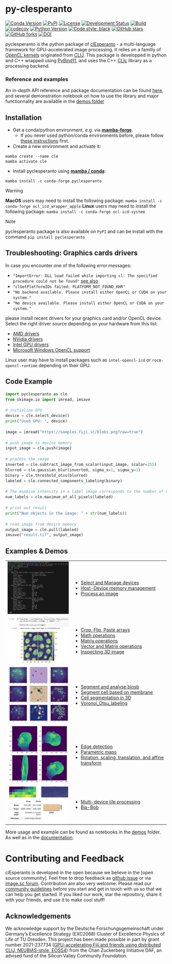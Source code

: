 # py-clesperanto
[![Conda Version](https://img.shields.io/conda/vn/conda-forge/pyclesperanto.svg)](https://anaconda.org/conda-forge/pyclesperanto)
[![PyPI](https://img.shields.io/pypi/v/pyclesperanto.svg?color=green)](https://pypi.org/project/pyclesperanto)
[![License](https://img.shields.io/pypi/l/pyclesperanto.svg?color=green)](https://github.com/clEsperanto/pyclesperanto/blob/main/LICENSE)
[![Development Status](https://img.shields.io/pypi/status/pyclesperanto.svg)](https://en.wikipedia.org/wiki/Software_release_life_cycle#Alpha)
[![Build](https://github.com/clEsperanto/pyclesperanto/actions/workflows/build.yml/badge.svg)](https://github.com/clEsperanto/pyclesperanto/actions/workflows/build.yml)
[![codecov](https://codecov.io/gh/clesperanto/pyclesperanto/branch/main/graph/badge.svg)](https://codecov.io/gh/clesperanto/pyclesperanto)
[![Python Version](https://img.shields.io/pypi/pyversions/pyclesperanto.svg?color=green)](https://python.org)
[![Code style: black](https://img.shields.io/badge/code%20style-black-000000.svg)](https://github.com/psf/black)
[![GitHub stars](https://img.shields.io/github/stars/clEsperanto/pyclesperanto?style=social)](https://github.com/clEsperanto/pyclesperanto)
[![GitHub forks](https://img.shields.io/github/forks/clEsperanto/pyclesperanto?style=social)](https://github.com/clEsperanto/pyclesperanto)
[![DOI](https://zenodo.org/badge/DOI/10.5281/zenodo.13853800.svg)](https://doi.org/10.5281/zenodo.13853800)


pyclesperanto is the python package of [clEsperanto] - a multi-language framework for GPU-accelerated image processing.
It relies on a familly of [OpenCL kernels] originated from [CLIJ].
This package is developped in python and C++ wrapped using [PyBind11], and uses the C++ [CLIc] library as a processing backend.

### Reference and examples

An in-depth API reference and package documentation can be found [here](https://clesperanto.github.io/pyclesperanto/), and several demonstration notebook on how to use the library and major functionnality are available in the [demos folder](https://github.com/clEsperanto/pyclesperanto/tree/main/demos)

## __Installation__

* Get a conda/python environment, e.g. via [__mamba-forge__](https://github.com/conda-forge/miniforge#mambaforge).
    * If you never used python/conda environments before, please follow [these instructions](https://biapol.github.io/blog/mara_lampert/getting_started_with_mambaforge_and_python/readme.html) first.
* Create a new environment and activate it:

```
mamba create --name cle
mamba activate cle
```

* Install pyclesperanto using [__mamba / conda__](https://focalplane.biologists.com/2022/12/08/managing-scientific-python-environments-using-conda-mamba-and-friends/):

```
mamba install -c conda-forge pyclesperanto
```

> [!WARNING]
> __MacOS__ users may need to install the following package: `mamba install -c conda-forge ocl_icd_wrapper_apple`
> __Linux__ users may need to install the following package: `mamba install -c conda-forge ocl-icd-system`

> [!NOTE]
> pyclesperanto package is also available on `PyPI` and can be install with the command `pip install pyclesperanto`

## Troubleshooting: Graphics cards drivers

In case you encounter one of the following error messages:
* `"ImportError: DLL load failed while importing cl: The specified procedure could not be found"` [see also](https://github.com/clEsperanto/pyclesperanto_prototype/issues/55)
* `"clGetPlatformIDs failed: PLATFORM_NOT_FOUND_KHR"`
* `"No backend available. Please install either OpenCL or CUDA on your system."`
* `"No device available. Please install either OpenCL or CUDA on your system."`

please install recent drivers for your graphics card and/or OpenCL device. Select the right driver source depending on your hardware from this list:

* [AMD drivers](https://www.amd.com/en/support)
* [NVidia drivers](https://www.nvidia.com/download/index.aspx)
* [Intel GPU drivers](https://www.intel.com/content/www/us/en/download/726609/intel-arc-graphics-windows-dch-driver.html)
* [Microsoft Windows OpenCL support](https://www.microsoft.com/en-us/p/opencl-and-opengl-compatibility-pack/9nqpsl29bfff)

Linux user may have to install packages such as `intel-opencl-icd` or `rocm-opencl-runtime` depending on their GPU.

## __Code Example__

```python
import pyclesperanto as cle
from skimage.io import imread, imsave

# initialize GPU
device = cle.select_device()
print("Used GPU: ", device)

image = imread("https://samples.fiji.sc/blobs.png?raw=true")

# push image to device memory
input_image = cle.push(image)

# process the image
inverted = cle.subtract_image_from_scalar(input_image, scalar=255)
blurred = cle.gaussian_blur(inverted, sigma_x=1, sigma_y=1)
binary = cle.threshold_otsu(blurred)
labeled = cle.connected_components_labeling(binary)

# The maxmium intensity in a label image corresponds to the number of objects
num_labels = cle.maximum_of_all_pixels(labeled)

# print out result
print("Num objects in the image: " + str(num_labels))

# read image from device memory
output_image = cle.pull(labeled)
imsave("result.tif", output_image)
```

## __Examples & Demos__

<table border="0">
<tr><td>
<img src="https://github.com/clEsperanto/pyclesperanto/blob/main/demos/images/select_device.png?raw=true" width="300"/>
</td><td>

* [Select and Manage devices](https://github.com/clEsperanto/pyclesperanto/tree/main/demos/api/select_devices.ipynb)
* [Host-Device memory management](https://github.com/clEsperanto/pyclesperanto/tree/main/demos/api/push_pull_create.ipynb)
* [Process an image](https://github.com/clEsperanto/pyclesperanto/tree/main/demos/api/process_image.ipynb)

</td></tr>

<tr><td>
<img src="https://github.com/clEsperanto/pyclesperanto/blob/main/demos/images/crop_and_paste_images.png?raw=true" width="300"/>
</td><td>

* [Crop, Flip, Paste arrays](https://github.com/clEsperanto/pyclesperanto/tree/main/demos/basics/crop_flip_paste.ipynb)
* [Math operations](https://github.com/clEsperanto/pyclesperanto/tree/main/demos/basics/arithmetic_operators.ipynb)
* [Matrix operations](https://github.com/clEsperanto/pyclesperanto/tree/main/demos/basics/matrices_operations.ipynb)
* [Vector and Matrix operations](https://github.com/clEsperanto/pyclesperanto/tree/main/demos/basics/vector_and_matrices_operations.ipynb)
* [Inspecting 3D image](https://github.com/clEsperanto/pyclesperanto/tree/main/demos/basics/inspecting_3d_images.ipynb)

</td></tr>


<tr><td>
<img src="https://github.com/clEsperanto/pyclesperanto/blob/main/demos/images/segmentation_3d.png?raw=true" width="300"/>
</td><td>

* [Segment and analyse blosb](https://github.com/clEsperanto/pyclesperanto/tree/main/demos/example/analyse_blobs.ipynb)
* [Segment cell based on membrane](https://github.com/clEsperanto/pyclesperanto/tree/main/demos/example/membrane_segmentation_2d.ipynb)
* [Cell segmentation in 3D](https://github.com/clEsperanto/pyclesperanto/tree/main/demos/example/Segmentation_3D.ipynb)
* [Voronoi_Otsu_labeling](https://github.com/clEsperanto/pyclesperanto/tree/main/demos/example/voronoi_otsu_labeling.ipynb)

</td></tr>


<tr><td>
<img src="https://github.com/clEsperanto/pyclesperanto/blob/main/demos/images/affine_transforms.png?raw=true" width="300"/>
</td><td>

* [Edge detection](https://github.com/clEsperanto/pyclesperanto/tree/main/demos/example/edge_detection_and_enhancement.ipynb)
* [Parametric maps](https://github.com/clEsperanto/pyclesperanto/tree/main/demos/example/parametric_maps.ipynb)
* [Rotation, scaling, translation, and affine transform](https://github.com/clEsperanto/pyclesperanto/tree/main/demos/example/affine_transforms.ipynb)
<!-- * [Morphomathic operations](https://github.com/clEsperanto/pyclesperanto/tree/main/demos/example/morphomath_operation.ipynb)   -->

</td></tr>


<tr><td>
<img src="https://github.com/clEsperanto/pyclesperanto/blob/main/demos/images/multi-device-tiling.png?raw=true" width="300"/>
</td><td>

* [Multi-device tile processing](https://github.com/clEsperanto/pyclesperanto/tree/main/demos/example/multi-gpu_tile_processing_with_dask.ipynb)
* [Bia-Bob](https://github.com/clEsperanto/pyclesperanto/tree/main/demos/interoperability/multi-biabob-example.ipynb)

</td></tr>

</table>

More usage and example can be found as notebooks in the [demos](https://github.com/clEsperanto/pyclesperanto/tree/main/demos) folder. As well as in the [documentation](https://clesperanto.github.io/pyclesperanto/).

# __Contributing and Feedback__

clEsperanto is developed in the open because we believe in the [open source community].
Feel free to drop feedback as [github issue] or via [image.sc forum].
Contribution are also very welcome. Please read our [community guidelines] before you start and get in touch with us so that we can help you get started.
If you liked our work, star the repository, share it with your friends, and use it to make cool stuff!

## Acknowledgements

We acknowledge support by the Deutsche Forschungsgemeinschaft under Germany’s Excellence Strategy (EXC2068) Cluster of Excellence Physics of Life of TU Dresden.
This project has been made possible in part by grant number 2021-237734 ([GPU-accelerating Fiji and friends using distributed CLIJ, NEUBIAS-style, EOSS4](https://chanzuckerberg.com/eoss/proposals/gpu-accelerating-fiji-and-friends-using-distributed-clij-neubias-style/)) from the Chan Zuckerberg Initiative DAF, an advised fund of the Silicon Valley Community Foundation.


[clEsperanto]: http://clesperanto.net/
[OpenCL kernels]: https://github.com/clEsperanto/clij-opencl-kernels/tree/clesperanto_kernels
[CLIJ]: http://clij.github.io/
[CLIc]: https://github.com/clEsperanto/CLIc
[community guidelines]: https://clij.github.io/clij2-docs/community_guidelines
[github issue]: https://github.com/clEsperanto/pyclesperanto/issues
[image.sc forum]: https://forum.image.sc/
[PyBind11]: https://github.com/pybind
